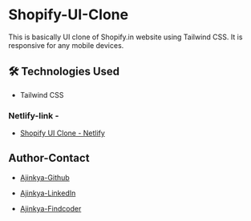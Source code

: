 # Shopify-UI-Clone

This is basically UI clone of Shopify.in website using Tailwind CSS.
It is responsive for any mobile devices.

## 🛠 Technologies Used

- Tailwind CSS

### Netlify-link -

- [Shopify UI Clone - Netlify](https://ajinkya-shopify.netlify.app)

## Author-Contact

- [Ajinkya-Github](https://github.com/AjinkyaVeer007)

- [Ajinkya-LinkedIn](https://www.linkedin.com/in/ajinkya-veer-0ba100238/)

- [Ajinkya-Findcoder](https://www.findcoder.io/u/ajinkya_veer)
